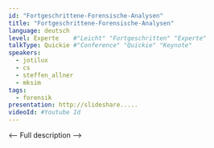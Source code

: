 ```yaml
---
id: "Fortgeschrittene-Forensische-Analysen"
title: "Fortgeschrittene-Forensische-Analysen"
language: deutsch
level: Experte    #"Leicht" "Fortgeschritten" "Experte"
talkType: Quickie #"Conference" "Quickie" "Keynote"
speakers:
  - jotilux
  - cs
  - steffen_allner
  - mksim
tags:
  - forensik
presentation: http://slideshare.....
videoId: #Youtube Id
---
```


<-- Full description -->